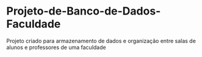 # Projeto-de-Banco-de-Dados-Faculdade
Projeto criado para armazenamento de dados e organização entre salas de alunos e professores de uma faculdade
